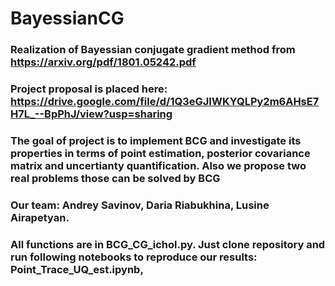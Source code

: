 # BayessianCG
### Realization of Bayessian conjugate gradient method from https://arxiv.org/pdf/1801.05242.pdf
### Project proposal is placed here: https://drive.google.com/file/d/1Q3eGJIWKYQLPy2m6AHsE7H7L_--BpPhJ/view?usp=sharing
### The goal of project is to implement BCG and investigate its properties in terms of point estimation, posterior covariance matrix and uncertianty quantification. Also we propose two real problems those can be solved by BCG
### Our team: Andrey Savinov, Daria Riabukhina, Lusine Airapetyan.
### All funсtions are in BCG_CG_ichol.py. Just clone repository and run following notebooks to reproduce our results: Point_Trace_UQ_est.ipynb,
